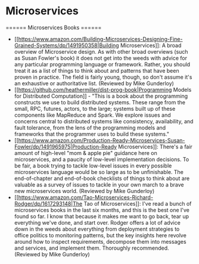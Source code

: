 # Microservices

====== Microservices Books ======

  * [[https://www.amazon.com/Building-Microservices-Designing-Fine-Grained-Systems/dp/1491950358|Building Microservices]]: A broad overview of Microservice design. As with other broad overviews (such as Susan Fowler's book) it does not get into the weeds with advice for any particular programming language or framework. Rather, you should treat it as a list of things to think about and patterns that have been proven in practice. The field is fairly young, though, so don't assume it's an exhaustive or authoritative list. (Reviewed by Mike Gunderloy)
  * [[https://github.com/heathermiller/dist-prog-book|Programming Models for Distributed Computation]] - "This is a book about the programming constructs we use to build distributed systems. These range from the small, RPC, futures, actors, to the large; systems built up of these components like MapReduce and Spark. We explore issues and concerns central to distributed systems like consistency, availability, and fault tolerance, from the lens of the programming models and frameworks that the programmer uses to build these systems."
  * [[https://www.amazon.com/Production-Ready-Microservices-Susan-Fowler/dp/1491965975|Production-Ready Microservices]]: There's a fair amount of high-level "mom & apple pie" guidance here on microservices, and a paucity of low-level implementation decisions. To be fair, a book trying to tackle low-level issues in every possible microservices language would be so large as to be unfinishable. The end-of-chapter and end-of-book checklists of things to think about are valuable as a survey of issues to tackle in your own march to a brave new microservices world. (Reviewed by Mike Gunderloy)
  * [[https://www.amazon.com/Tao-Microservices-Richard-Rodger/dp/1617293148|The Tao of Microservices]]: I've read a bunch of microservices books in the last six months, and this is the best one I've found so far. I know that because it makes me want to go back, tear up everything we've done, and start over. Rodger offers a lot of advice down in the weeds about everything from deployment strategies to office politics to monitoring patterns, but the key insights here revolve around how to inspect requirements, decompose them into messages and services, and implement them. Thoroughly recommended. (Reviewed by Mike Gunderloy)